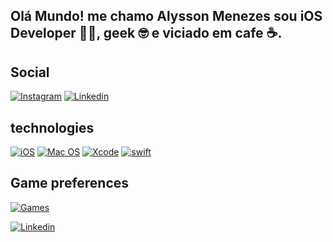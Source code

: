 
## Olá Mundo!  me chamo Alysson Menezes sou iOS Developer 📲🍎, geek 🤓 e viciado em cafe ☕.

## Social
[![Instagram](https://img.shields.io/badge/Instagram-E4405F?style=for-the-badge&logo=instagram&logoColor=white)](https://www.instagram.com/alysson_912?igsh=dG1uYjBuazM1OXZs&utm_source=qr)
[![Linkedin](https://img.shields.io/badge/LinkedIn-0077B5?style=for-the-badge&logo=linkedin&logoColor=white)](https://www.linkedin.com/in/alysson-menezes?utm_source=share&utm_campaign=share_via&utm_content=profile&utm_medium=ios_app)

## technologies

[![iOS](https://img.shields.io/badge/iOS-000000?style=for-the-badge&logo=ios&logoColor=white)]()
[![Mac OS](https://img.shields.io/badge/mac%20os-000000?style=for-the-badge&logo=apple&logoColor=white)]()
[![Xcode](https://img.shields.io/badge/Xcode-007ACC?style=for-the-badge&logo=Xcode&logoColor=white)]()
[![swift](https://img.shields.io/badge/Swift-FA7343?style=for-the-badge&logo=swift&logoColor=white)]()

## Game preferences

[![Games](https://img.shields.io/badge/PlayStation-003791?style=for-the-badge&logo=playstation&logoColor=white)]()

[![Linkedin]()]()
